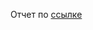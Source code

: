 Отчет по [ссылке](https://docs.google.com/document/d/1DgIvhZDzq9OXrE9jJegVzxWYn0qJP2rJXmeMU0RpXKg/edit?usp=sharing)